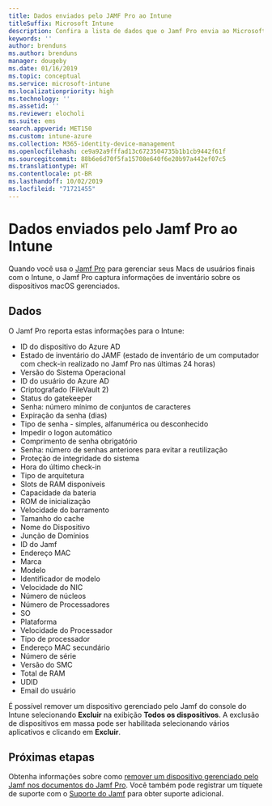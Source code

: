 ```yaml
---
title: Dados enviados pelo JAMF Pro ao Intune
titleSuffix: Microsoft Intune
description: Confira a lista de dados que o Jamf Pro envia ao Microsoft Intune quando você integra o Jamf Pro para gerenciar Macs com o Intune.
keywords: ''
author: brenduns
ms.author: brenduns
manager: dougeby
ms.date: 01/16/2019
ms.topic: conceptual
ms.service: microsoft-intune
ms.localizationpriority: high
ms.technology: ''
ms.assetid: ''
ms.reviewer: elocholi
ms.suite: ems
search.appverid: MET150
ms.custom: intune-azure
ms.collection: M365-identity-device-management
ms.openlocfilehash: ce9a92a9fffad13c6723504735b1b1cb9442f61f
ms.sourcegitcommit: 88b6e6d70f5fa15708e640f6e20b97a442ef07c5
ms.translationtype: HT
ms.contentlocale: pt-BR
ms.lasthandoff: 10/02/2019
ms.locfileid: "71721455"
---
```

# <a name="data-jamf-pro-sends-to-intune"></a>Dados enviados pelo Jamf Pro ao Intune

Quando você usa o [Jamf Pro](https://www.jamf.com) para gerenciar seus Macs de usuários finais com o Intune, o Jamf Pro captura informações de inventário sobre os dispositivos macOS gerenciados. 

## <a name="data"></a>Dados  
O Jamf Pro reporta estas informações para o Intune:  

* ID do dispositivo do Azure AD
* Estado de inventário do JAMF (estado de inventário de um computador com check-in realizado no Jamf Pro nas últimas 24 horas)
* Versão do Sistema Operacional
* ID do usuário do Azure AD
* Criptografado (FileVault 2)
* Status do gatekeeper
* Senha: número mínimo de conjuntos de caracteres
* Expiração da senha (dias)
* Tipo de senha - simples, alfanumérica ou desconhecido
* Impedir o logon automático
* Comprimento de senha obrigatório
* Senha: número de senhas anteriores para evitar a reutilização
* Proteção de integridade do sistema
* Hora do último check-in
* Tipo de arquitetura
* Slots de RAM disponíveis
* Capacidade da bateria
* ROM de inicialização
* Velocidade do barramento
* Tamanho do cache
* Nome do Dispositivo
* Junção de Domínios
* ID do Jamf
* Endereço MAC
* Marca
* Modelo
* Identificador de modelo
* Velocidade do NIC
* Número de núcleos
* Número de Processadores
* SO
* Plataforma
* Velocidade do Processador
* Tipo de processador
* Endereço MAC secundário
* Número de série
* Versão do SMC
* Total de RAM
* UDID
* Email do usuário

É possível remover um dispositivo gerenciado pelo Jamf do console do Intune selecionando **Excluir** na exibição **Todos os dispositivos**. A exclusão de dispositivos em massa pode ser habilitada selecionando vários aplicativos e clicando em **Excluir**.

## <a name="next-steps"></a>Próximas etapas
Obtenha informações sobre como [remover um dispositivo gerenciado pelo Jamf nos documentos do Jamf Pro](https://www.jamf.com/jamf-nation/articles/80/unmanaging-computers-while-preserving-their-inventory-information). Você também pode registrar um tíquete de suporte com o [Suporte do Jamf](https://www.jamf.com/support/) para obter suporte adicional. 


